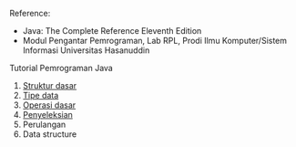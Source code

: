 Reference:
- Java: The Complete Reference Eleventh Edition
- Modul Pengantar Pemrograman, Lab RPL, Prodi Ilmu Komputer/Sistem Informasi Universitas Hasanuddin

Tutorial Pemrograman Java

1. [Struktur dasar](/struktur-dasar.md)
2. [Tipe data](/tipe-data.md)
3. [Operasi dasar](/operasi.md)
4. [Penyeleksian](/penyeleksian.md)
5. Perulangan
6. Data structure